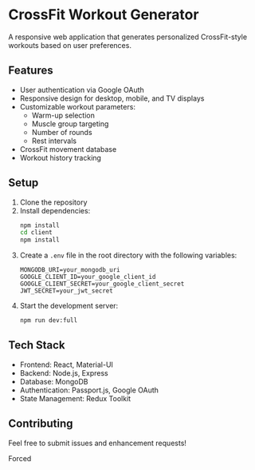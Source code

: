 # CrossFit Workout Generator

A responsive web application that generates personalized CrossFit-style workouts based on user preferences.

## Features

- User authentication via Google OAuth
- Responsive design for desktop, mobile, and TV displays
- Customizable workout parameters:
  - Warm-up selection
  - Muscle group targeting
  - Number of rounds
  - Rest intervals
- CrossFit movement database
- Workout history tracking

## Setup

1. Clone the repository
2. Install dependencies:
   ```bash
   npm install
   cd client
   npm install
   ```
3. Create a `.env` file in the root directory with the following variables:
   ```
   MONGODB_URI=your_mongodb_uri
   GOOGLE_CLIENT_ID=your_google_client_id
   GOOGLE_CLIENT_SECRET=your_google_client_secret
   JWT_SECRET=your_jwt_secret
   ```
4. Start the development server:
   ```bash
   npm run dev:full
   ```

## Tech Stack

- Frontend: React, Material-UI
- Backend: Node.js, Express
- Database: MongoDB
- Authentication: Passport.js, Google OAuth
- State Management: Redux Toolkit

## Contributing

Feel free to submit issues and enhancement requests! 

Forced